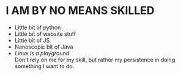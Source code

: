 # I AM BY NO MEANS SKILLED
- Little bit of python
- Little bit of website stuff
- Little bit of JS 
- Nanoscopic bit of Java
- *Linux is a playground*<br>
Don't rely on me for my skill, but rather my persistence in doing something I want to do. 
